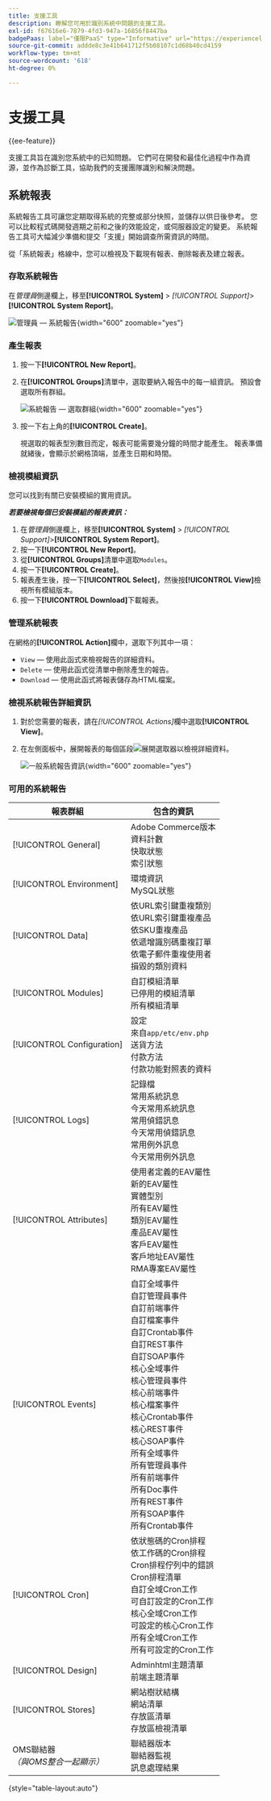 ```yaml
---
title: 支援工具
description: 瞭解您可用於識別系統中問題的支援工具。
exl-id: f67616e6-7879-4fd3-947a-16856f8447ba
badgePaas: label="僅限PaaS" type="Informative" url="https://experienceleague.adobe.com/zh-hant/docs/commerce/user-guides/product-solutions" tooltip="僅適用於雲端專案(Adobe管理的PaaS基礎結構)和內部部署專案的Adobe Commerce 。"
source-git-commit: addde8c3e41b641712f5b08107c1d68b40cd4159
workflow-type: tm+mt
source-wordcount: '618'
ht-degree: 0%

---
```


# 支援工具

{{ee-feature}}

支援工具旨在識別您系統中的已知問題。 它們可在開發和最佳化過程中作為資源，並作為診斷工具，協助我們的支援團隊識別和解決問題。

## 系統報表

系統報告工具可讓您定期取得系統的完整或部分快照，並儲存以供日後參考。 您可以比較程式碼開發週期之前和之後的效能設定，或伺服器設定的變更。 系統報告工具可大幅減少準備和提交「支援」開始調查所需資訊的時間。

從「系統報表」格線中，您可以檢視及下載現有報表、刪除報表及建立報表。

### 存取系統報告

在&#x200B;_管理員_&#x200B;側邊欄上，移至&#x200B;**[!UICONTROL System]** > _[!UICONTROL Support]_>**[!UICONTROL System Report]**。

![管理員 — 系統報告](./assets/reports.png){width="600" zoomable="yes"}

### 產生報表

1. 按一下&#x200B;**[!UICONTROL New Report]**。

1. 在&#x200B;**[!UICONTROL Groups]**&#x200B;清單中，選取要納入報告中的每一組資訊。 預設會選取所有群組。

   ![系統報告 — 選取群組](./assets/report-create.png){width="600" zoomable="yes"}

1. 按一下右上角的&#x200B;**[!UICONTROL Create]**。

   視選取的報表型別數目而定，報表可能需要幾分鐘的時間才能產生。 報表準備就緒後，會顯示於網格頂端，並產生日期和時間。

### 檢視模組資訊

您可以找到有關已安裝模組的實用資訊。

**_若要檢視每個已安裝模組的報表資訊：_**

1. 在&#x200B;_管理員_&#x200B;側邊欄上，移至&#x200B;**[!UICONTROL System]** > _[!UICONTROL Support]_>**[!UICONTROL System Report]**。
1. 按一下&#x200B;**[!UICONTROL New Report]**。
1. 從&#x200B;**[!UICONTROL Groups]**&#x200B;清單中選取`Modules`。
1. 按一下&#x200B;**[!UICONTROL Create]**。
1. 報表產生後，按一下&#x200B;**[!UICONTROL Select]**，然後按&#x200B;**[!UICONTROL View]**&#x200B;檢視所有模組版本。
1. 按一下&#x200B;**[!UICONTROL Download]**&#x200B;下載報表。

### 管理系統報表

在網格的&#x200B;**[!UICONTROL Action]**&#x200B;欄中，選取下列其中一項：

- `View` — 使用此函式來檢視報告的詳細資料。
- `Delete` — 使用此函式從清單中刪除產生的報告。
- `Download` — 使用此函式將報表儲存為HTML檔案。

### 檢視系統報告詳細資訊

1. 對於您需要的報表，請在&#x200B;_[!UICONTROL Actions]_&#x200B;欄中選取&#x200B;**[!UICONTROL View]**。

1. 在左側面板中，展開報表的每個區段![展開選取器](../assets/icon-display-expand.png)以檢視詳細資料。

   ![一般系統報告資訊](./assets/report-information.png){width="600" zoomable="yes"}

### 可用的系統報告

| 報表群組 | 包含的資訊 |
| ------------ | -------------------- |
| [!UICONTROL General] | Adobe Commerce版本<br>資料計數<br>快取狀態<br>索引狀態 |
| [!UICONTROL Environment] | 環境資訊<br>MySQL狀態 |
| [!UICONTROL Data] | 依URL索引鍵重複類別<br>依URL索引鍵重複產品<br>依SKU重複產品<br>依遞增識別碼重複訂單<br>依電子郵件重複使用者<br>損毀的類別資料 |
| [!UICONTROL Modules] | 自訂模組清單<br>已停用的模組清單<br>所有模組清單 |
| [!UICONTROL Configuration] | 設定<br>來自`app/etc/env.php`<br>送貨方法<br>付款方法<br>付款功能對照表的資料 |
| [!UICONTROL Logs] | 記錄檔<br>常用系統訊息<br>今天常用系統訊息<br>常用偵錯訊息<br>今天常用偵錯訊息<br>常用例外訊息<br>今天常用例外訊息 |
| [!UICONTROL Attributes] | 使用者定義的EAV屬性<br>新的EAV屬性<br>實體型別<br>所有EAV屬性<br>類別EAV屬性<br>產品EAV屬性<br>客戶EAV屬性<br>客戶地址EAV屬性<br>RMA專案EAV屬性 |
| [!UICONTROL Events] | 自訂全域事件<br>自訂管理員事件<br>自訂前端事件<br>自訂檔案事件<br>自訂Crontab事件<br>自訂REST事件<br>自訂SOAP事件<br>核心全域事件<br>核心管理員事件<br>核心前端事件<br>核心檔案事件<br>核心Crontab事件<br>核心REST事件<br>核心SOAP事件<br>所有全域事件<br>所有管理員事件<br>所有前端事件<br>所有Doc事件<br>所有REST事件<br>所有SOAP事件<br>所有Crontab事件 |
| [!UICONTROL Cron] | 依狀態碼的Cron排程<br>依工作碼的Cron排程<br>Cron排程佇列中的錯誤<br>Cron排程清單<br>自訂全域Cron工作<br>可自訂設定的Cron工作<br>核心全域Cron工作<br>可設定的核心Cron工作<br>所有全域Cron工作<br>所有可設定的Cron工作 |
| [!UICONTROL Design] | Adminhtml主題清單<br>前端主題清單 |
| [!UICONTROL Stores] | 網站樹狀結構<br>網站清單<br>存放區清單<br>存放區檢視清單 |
| OMS聯結器&#x200B;<br>_（與OMS整合一起顯示）_ | 聯結器版本<br>聯結器監視<br>訊息處理結果 |

{style="table-layout:auto"}
